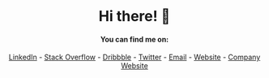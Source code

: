 <div align="center">
  <br>
  
  # Hi there! 👋

  #### You can find me on:
  [LinkedIn](https://www.linkedin.com/in/kushal211) - [Stack Overflow](https://stackoverflow.com/story/kushal211) - [Dribbble](https://dribbble.com/kushal211) - [Twitter](https://twitter.com/kushal211) - [Email](mailto:kushalpanchal.211@gmail.com) - [Website](http://www.kushalpanchal.com) - [Company Website](https://www.indianic.com)
  <br>
</div>
